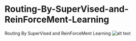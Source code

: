 # Routing-By-SuperVised-and-ReinForceMent-Learning
Routing By SuperVised and ReinForceMent Learning
![alt text]([https://github.com/eraydura/Routing-By-SuperVised-and-ReinForceMent-Learning/blob/main/route.jpg])
